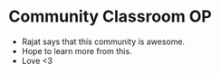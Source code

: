 # Community Classroom OP

- Rajat says that this community is awesome.
- Hope to learn more from this.
- Love <3

